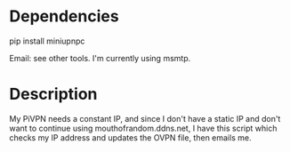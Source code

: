 # Dependencies
pip install miniupnpc

Email: see other tools. I'm currently using msmtp.

# Description
My PiVPN needs a constant IP, and since I don't have a static IP and don't want to continue using mouthofrandom.ddns.net, 
I have this script which checks my IP address and updates the OVPN file, then emails me.